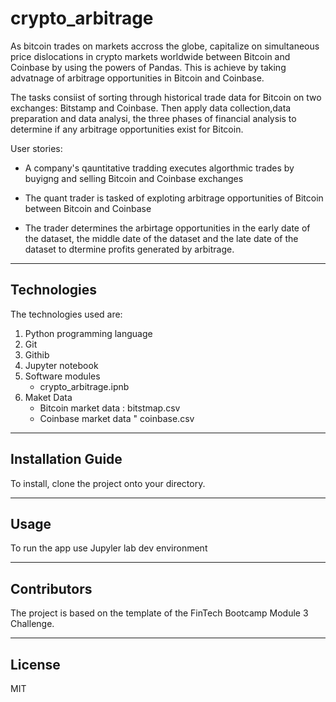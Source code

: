 # crypto_arbitrage 

As bitcoin trades on markets accross the globe, capitalize on simultaneous price dislocations in crypto markets worldwide between Bitcoin and Coinbase by using the powers of Pandas. This is achieve by taking advatnage of arbitrage opportunities in Bitcoin and Coinbase.

The tasks consiist of sorting through historical trade data for Bitcoin on two exchanges: Bitstamp and Coinbase. Then apply data collection,data preparation and data analysi, the three phases of financial analysis to determine if any arbitrage opportunities exist for Bitcoin.


User stories:
- A company's qauntitative tradding executes algorthmic trades by buyigng and selling Bitcoin and Coinbase exchanges

- The quant trader is tasked of exploting arbitrage opportunities of Bitcoin between Bitcoin and Coinbase

- The trader determines the arbirtage opportunities in the early date of the dataset, the middle date of the dataset and the late date of the dataset to dtermine profits generated by arbitrage.



---

## Technologies

The technologies used are:
1. Python programming language
2. Git
3. Githib
4. Jupyter notebook
5. Software modules
    - crypto_arbitrage.ipnb
6. Maket Data
    - Bitcoin market data : bitstmap.csv
    - Coinbase market data " coinbase.csv

---


## Installation Guide

To install, clone the project onto your directory.

---

## Usage

To run the app use Jupyler lab dev environment

---

## Contributors

The project is based on the template of the FinTech Bootcamp Module 3 Challenge.

---

## License

MIT
